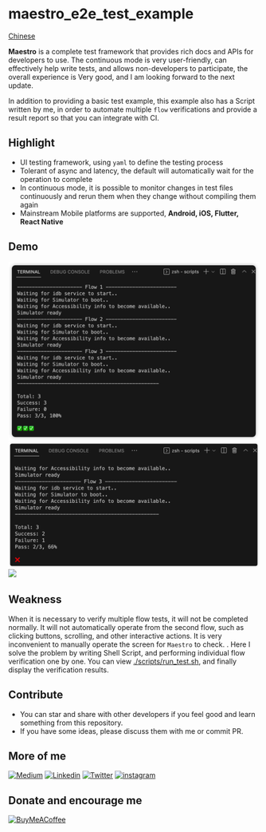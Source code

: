 # maestro_e2e_test_example

[Chinese](./README_cn.md)

**Maestro** is a complete test framework that provides rich docs and APIs for developers to use. The continuous mode is very user-friendly, can effectively help write tests, and allows non-developers to participate, the overall experience is Very good, and I am looking forward to the next update.

In addition to providing a basic test example, this example also has a Script written by me, in order to automate multiple `flow` verifications and provide a result report so that you can integrate with CI.

## Highlight
- UI testing framework, using `yaml` to define the testing process
- Tolerant of async and latency, the default will automatically wait for the operation to complete
- In continuous mode, it is possible to monitor changes in test files continuously and rerun them when they change without compiling them again
- Mainstream Mobile platforms are supported, **Android, iOS, Flutter, React Native**

## Demo
<img src="./demo/success.png" />
<img src="./demo/failure.png" />
<img src="./demo/demo.gif" />

## Weakness
When it is necessary to verify multiple flow tests, it will not be completed normally. It will not automatically operate from the second flow, such as clicking buttons, scrolling, and other interactive actions. It is very inconvenient to manually operate the screen for `Maestro` to check. . Here I solve the problem by writing Shell Script, and performing individual flow verification one by one. You can view [./scripts/run_test.sh](./scripts/run_test.sh), and finally display the verification results.

## Contribute
- You can star and share with other developers if you feel good and learn something from this repository.
- If you have some ideas, please discuss them with me or commit PR.

## More of me
[![Medium](https://img.shields.io/badge/medium-fff?style=for-the-badge&logo=medium&logoColor=black)](https://yiichenhi.medium.com)
[![Linkedin](https://img.shields.io/badge/LinkedIn-0077B5?style=for-the-badge&logo=linkedin&logoColor=white)](https://www.linkedin.com/in/yiichenhi/)
[![Twitter](https://img.shields.io/badge/Twitter-1DA1F2?style=for-the-badge&logo=twitter&logoColor=white)](https://twitter.com/yiichenhi)
[![instagram](https://img.shields.io/badge/instagram-C6317F?style=for-the-badge&logo=instagram&logoColor=white)](http://instagram.com/flutterluvr.yii/)

## Donate and encourage me
[![BuyMeACoffee][buy_me_a_coffee_badge]][buy_me_a_coffee]

<!-- Links -->
[buy_me_a_coffee]: https://www.buymeacoffee.com/yiichenhi
[buy_me_a_coffee_badge]: https://img.buymeacoffee.com/button-api/?text=Sponsor&emoji=&slug=yiichenhi&button_colour=FFDD00&font_colour=000000&font_family=Cookie&outline_colour=000000&coffee_colour=ffffff&size=64

